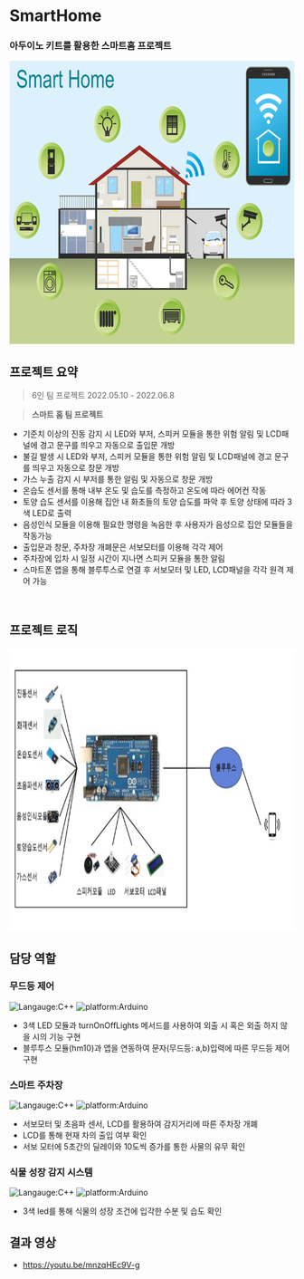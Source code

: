 # SmartHome
### 아두이노 키트를 활용한 스마트홈 프로젝트
<img src='smarthome_intro.png' alt='mainScreen' height="500px"/>

## 프로젝트 요약
> 6인 팀 프로젝트
> 2022.05.10 - 2022.06.8   
 
> **스마트 홈 팀 프로젝트**
* 기준치 이상의 진동 감지 시 LED와 부저, 스피커 모듈을 통한 위험 알림 및 LCD패널에 경고 문구를 띄우고 자동으로 출입문 개방
* 불길 발생 시 LED와 부저, 스피커 모듈을 통한 위험 알림 및 LCD패널에 경고 문구를 띄우고 자동으로 창문 개방
* 가스 누출 감지 시 부저를 통한 알림 및 자동으로 창문 개방
* 온습도 센서를 통해 내부 온도 및 습도를 측정하고 온도에 따라 에어컨 작동
* 토양 습도 센서를 이용해 집안 내 화초들의 토양 습도를 파악 후 토양 상태에 따라 3색 LED로 출력
* 음성인식 모듈을 이용해 필요한 명령을 녹음한 후 사용자가 음성으로 집안 모듈들을 작동가능
* 출입문과 창문, 주차장 개폐문은 서보모터를 이용해 각각 제어
* 주차장에 입차 시 일정 시간이 지나면 스피커 모듈을 통한 알림
* 스마트폰 앱을 통해 블루투스로 연결 후 서보모터 및 LED, LCD패널을 각각 원격 제어 가능
<br>

## 프로젝트 로직
<img src='smarthome logic.png' alt='mainScreen' height="500px"/>

## 담당 역할
### 무드등 제어
![Langauge:C++](https://img.shields.io/badge/Language-C++-red) ![platform:Arduino](https://img.shields.io/badge/Platform-Arduino-red)
* 3색 LED 모듈과 turnOnOffLights 메서드를 사용하여 외출 시 혹은 외출 하지 않을 시의 기능 구현
* 블루투스 모듈(hm10)과 앱을 연동하여 문자(무드등: a,b)입력에 따른 무드등 제어 구현
### 스마트 주차장
![Langauge:C++](https://img.shields.io/badge/Language-C++-red) ![platform:Arduino](https://img.shields.io/badge/Platform-Arduino-red)
* 서보모터 및 초음파 센서, LCD를 활용하여 감지거리에 따른 주차장 개폐
* LCD를 통해 현재 차의 출입 여부 확인
* 서보 모터에 5초간의 딜레이와 10도씩 증가를 통한 사물의 유무 확인
### 식물 성장 감지 시스템
![Langauge:C++](https://img.shields.io/badge/Language-C++-red) ![platform:Arduino](https://img.shields.io/badge/Platform-Arduino-red)
* 3색 led를 통해 식물의 성장 조건에 입각한 수분 및 습도 확인

## 결과 영상
* https://youtu.be/mnzqHEc9V-g
